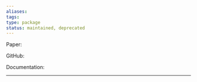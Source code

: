 ```yaml
---
aliases: 
tags: 
type: package
status: maintained, deprecated
---
```


Paper: []()

GitHub: []()

Documentation: []()

---